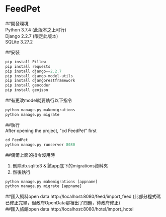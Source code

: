 # FeedPet
##開發環境
<br>
Python 3.7.4 (此版本之上可行)
<br>
Django 2.2.7 (限定此版本)
<br>
SQLite 3.27.2
<br>

##安裝
```Python
pip install Pillow
pip install requests
pip install django==2.2.7
pip install django-model-utils
pip install djangorestframework
pip install geocoder
pip install geojson
```

##有更改model就要執行以下指令
```Python
python manage.py makemigrations
python manage.py migrate
```

##執行
<br>After opening the project, "cd FeedPet" first
```Python
cd FeedPet
python manage.py runserver 8080
```

##偶爾上面的指令沒用時
1. 刪除db.sqlite3 & 該app底下的migrations資料夾
2. 然後執行
```Python
python manage.py makemigrations [appname]
python manage.py migrate [appname]
```


##匯入飼料open data
http://localhost:8080/feed/import_feed
(此部分程式碼已修正完畢，但政府OpenData那裡出了問題，待政府修正)
<br>
##匯入旅館open data
http://localhost:8080/hotel/import_hotel
<br>
